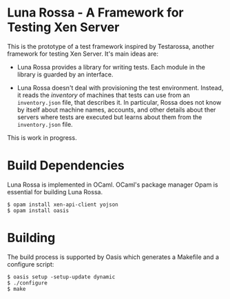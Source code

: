 
# Luna Rossa - A Framework for Testing Xen Server

This is the prototype of a test framework inspired by Testarossa, another
framework for testing Xen Server. It's main ideas are:

* Luna Rossa provides a library for writing tests. Each module in the
  library is guarded by an interface.

* Luna Rossa doesn't deal with provisioning the test environment.
  Instead, it reads the _inventory_ of machines that tests can use from
  an `inventory.json` file, that describes it. In particular, Rossa does
  not know by itself about machine names, accounts, and other details
  about ther servers where tests are executed but learns about them from
  the `inventory.json` file.

This is work in progress.

# Build Dependencies

Luna Rossa is implemented in OCaml. OCaml's package manager Opam is
essential for building Luna Rossa.

    $ opam install xen-api-client yojson
    $ opam install oasis

# Building

The build process is supported by Oasis which generates a Makefile and a
configure script:

    $ oasis setup -setup-update dynamic
    $ ./configure
    $ make


